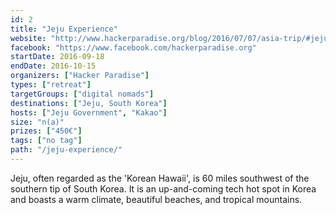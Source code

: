 ```yaml
---
id: 2
title: "Jeju Experience"
website: "http://www.hackerparadise.org/blog/2016/07/07/asia-trip/#jeju-island-south-korea-september-18---october-15"
facebook: "https://www.facebook.com/hackerparadise.org"
startDate: 2016-09-18
endDate: 2016-10-15
organizers: ["Hacker Paradise"]
types: ["retreat"]
targetGroups: ["digital nomads"]
destinations: ["Jeju, South Korea"]
hosts: ["Jeju Government", "Kakao"]
size: "n(a)"
prizes: ["450€"]
tags: ["no tag"]
path: "/jeju-experience/"
---
```


Jeju, often regarded as the 'Korean Hawaii', is 60 miles southwest of the southern tip of South Korea. It is an up-and-coming tech hot spot in Korea and boasts a warm climate, beautiful beaches, and tropical mountains.

